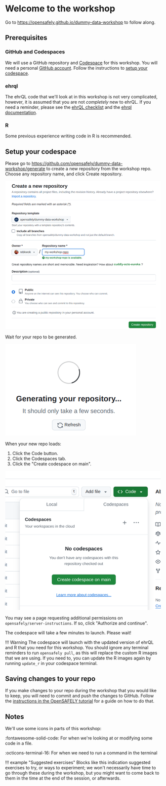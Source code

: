 # Welcome to the workshop

Go to <https://opensafely.github.io/dummy-data-workshop> to follow along.

## Prerequisites

### GitHub and Codespaces

We will use a GitHub repository and [Codespace](https://github.com/features/codespaces)
for this workshop. You will need a personal [GitHub account](https://github.com). Follow the instructions
to [setup your codespace](#setup-your-codespace).

### ehrql 
The ehrQL code that we'll look at in this workshop is not very complicated,
however, it is assumed that you are not *completely* new to ehrQL. If you
need a reminder, please see the [ehrQL checklist](https://docs.opensafely.org/ehrql/reference/cheatsheet) and the 
[ehrql documentation](https://docs.opensafely.org/ehrql).

### R
Some previous experience writing code in R is recommended.


## Setup your codespace

Please go to <https://github.com/opensafely/dummy-data-workshop/generate> to create a new repository from
the workshop repo. Choose any repository name, and click Create repository. 

![Create repo](images/create_repo_from_template.png)

Wait for your repo to be generated.

![Generating repo page](images/generating_repo.png)


When your new repo loads:

1. Click the Code button.
1. Click the Codespaces tab.
1. Click the "Create codespace on main".

![Create codespace button](images/create_codespace_btn.png)

You may see a page requesting additional permissions on `opensafely/server-instructions`. If so, click "Authorize and continue".

The codespace will take a few minutes to launch. Please wait!

!!! Warning
    The codespace will launch with the updated version of ehrQL and R that you need
    for this workshop. You should ignore any terminal reminders to run `opensafely pull`,
    as this will replace the custom R images that we are using. If you need to, you can
    update the R images again by running `update_r` in your codespace terminal.


## Saving changes to your repo

If you make changes to your repo during the workshop that you would like to keep, you
will need to commit and push the changes to GitHub.  Follow the [instructions in the
OpenSAFELY tutorial](https://docs.opensafely.org/getting-started/tutorial/publish-the-changes-to-github/)
for a guide on how to do that.

## Notes

We'll use some icons in parts of this workshop:

:fontawesome-solid-code: For when we're looking at or modifying some code in a file.

:octicons-terminal-16: For when we need to run a command in the terminal

!!! example "Suggested exercises"
    Blocks like this indication suggested exercises to try, or ways to experiment; we won't
    necessarily have time to go through these during the workshop, but you might want
    to come back to them in the time at the end of the session, or afterwards.
